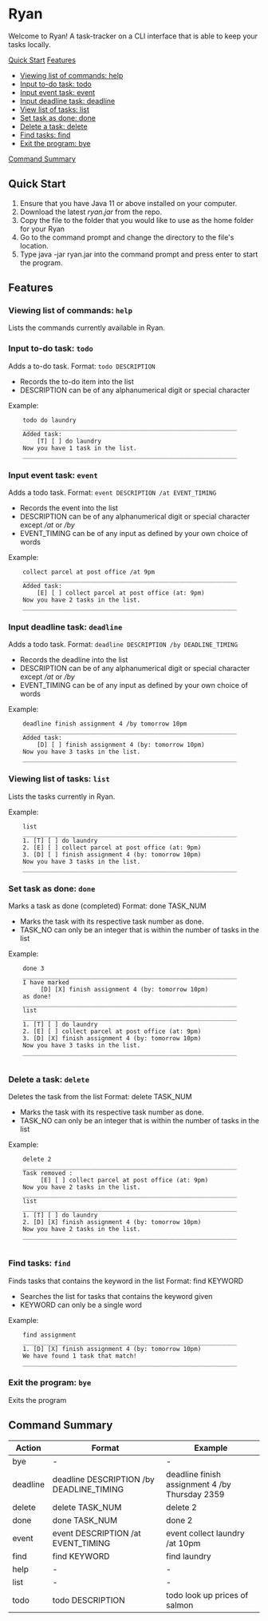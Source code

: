 # Ryan

Welcome to Ryan! A task-tracker on a CLI interface that is able to keep your tasks locally.

[Quick Start](#quick-start)
[Features](#features)
- [Viewing list of commands: help](#viewing-list-of-commands-help)
- [Input to-do task: todo](#input-to-do-task-todo)
- [Input event task: event](#input-event-task-event)
- [Input deadline task: deadline](#input-deadline-task-deadline)
- [View list of tasks: list](#viewing-list-of-tasks-list)
- [Set task as done: done](#set-task-as-done-done)
- [Delete a task: delete](#delete-a-task-delete)
- [Find tasks: find](#find-tasks-find)
- [Exit the program: bye](#exit-the-program-bye)

[Command Summary](#command-summary)



## Quick Start

1. Ensure that you have Java 11 or above installed on your computer.
2. Download the latest *ryan.jar* from the repo.
3. Copy the file to the folder that you would like to use as the home folder for your Ryan
4. Go to the command prompt and change the directory to the file's location.
5. Type java -jar ryan.jar into the command prompt and press enter to start the program.

## Features
### Viewing list of commands: `help`
Lists the commands currently available in Ryan.
### Input to-do task: `todo`
Adds a to-do task.
Format: `todo DESCRIPTION`
* Records the to-do item into the list
* DESCRIPTION can be of any alphanumerical digit or special character

Example:
```
	todo do laundry
	____________________________________________________________
	Added task:
	    [T] [ ] do laundry
	Now you have 1 task in the list.
	____________________________________________________________

```
### Input event task: `event`
Adds a todo task.
Format: `event DESCRIPTION /at EVENT_TIMING`
* Records the event into the list
* DESCRIPTION can be of any alphanumerical digit or special character except */at* or */by*
* EVENT_TIMING can be of any input as defined by your own choice of words

Example:
```
	collect parcel at post office /at 9pm
	____________________________________________________________
	Added task:
	    [E] [ ] collect parcel at post office (at: 9pm)
	Now you have 2 tasks in the list.
	____________________________________________________________

```
### Input deadline task: `deadline`
Adds a todo task.
Format: `deadline DESCRIPTION /by DEADLINE_TIMING`
* Records the deadline into the list
* DESCRIPTION can be of any alphanumerical digit or special character except */at* or */by*
* EVENT_TIMING can be of any input as defined by your own choice of words

Example:
```
	deadline finish assignment 4 /by tomorrow 10pm
	____________________________________________________________
	Added task:
	    [D] [ ] finish assignment 4 (by: tomorrow 10pm)
	Now you have 3 tasks in the list.
	____________________________________________________________

```
### Viewing list of tasks: `list`
Lists the tasks currently in Ryan.

Example:
```
	list
	____________________________________________________________
	1. [T] [ ] do laundry
	2. [E] [ ] collect parcel at post office (at: 9pm)
	3. [D] [ ] finish assignment 4 (by: tomorrow 10pm)
	Now you have 3 tasks in the list.
	____________________________________________________________
```
### Set task as done: `done`
Marks a task as done (completed)
Format: done TASK_NUM
* Marks the task with its respective task number as done.
* TASK_NO can only be an integer that is within the number of tasks in the list

Example:
```
	done 3
	____________________________________________________________
	I have marked
	     [D] [X] finish assignment 4 (by: tomorrow 10pm)
	as done!
	____________________________________________________________
	list
	____________________________________________________________
	1. [T] [ ] do laundry
	2. [E] [ ] collect parcel at post office (at: 9pm)
	3. [D] [X] finish assignment 4 (by: tomorrow 10pm)
	Now you have 3 tasks in the list.
	____________________________________________________________
	
```
### Delete a task: `delete`
Deletes the task from the list
Format: delete TASK_NUM
* Marks the task with its respective task number as done.
* TASK_NO can only be an integer that is within the number of tasks in the list

Example:
```
	delete 2
	____________________________________________________________
	Task removed : 
	     [E] [ ] collect parcel at post office (at: 9pm)
	Now you have 2 tasks in the list.
	____________________________________________________________
	list
	____________________________________________________________
	1. [T] [ ] do laundry
	2. [D] [X] finish assignment 4 (by: tomorrow 10pm)
	Now you have 2 tasks in the list.
	____________________________________________________________
	
```
### Find tasks: `find`

Finds tasks that contains the keyword in the list
Format: find KEYWORD
* Searches the list for tasks that contains the keyword given
* KEYWORD can only be a single word

Example:
```
	find assignment
	____________________________________________________________
	1. [D] [X] finish assignment 4 (by: tomorrow 10pm)
	We have found 1 task that match!
	____________________________________________________________
```

### Exit the program: `bye`
Exits the program

## Command Summary
Action | Format | Example
-------| -------|-------
bye|-|-
deadline|deadline DESCRIPTION /by DEADLINE_TIMING|deadline finish assignment 4 /by Thursday 2359
delete |delete TASK_NUM | delete 2
done | done TASK_NUM | done 2
event | event DESCRIPTION /at EVENT_TIMING|event collect laundry /at 10pm
find | find KEYWORD | find laundry
help | - | -
list | - | -
todo | todo DESCRIPTION | todo look up prices of salmon
